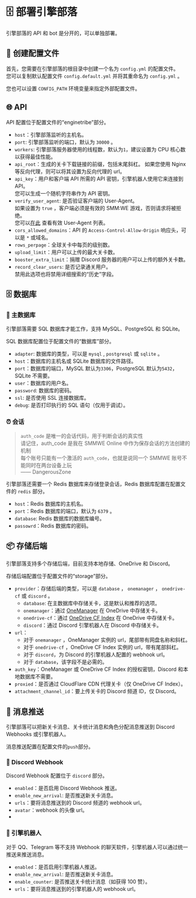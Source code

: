 # 🗄️ 部署引擎部落

引擎部落的 API 和 bot 是分开的，可以单独部署。

## 📑 创建配置文件

首先，您需要在引擎部落的根目录中创建一个名为 `config.yml` 的配置文件。  
您可以复制默认配置文件 `config.default.yml` 并将其重命名为 `config.yml` 。

您也可以设置 `CONFIG_PATH` 环境变量来指定外部配置文件。

## 🌐 API

API 配置位于配置文件的“enginetribe”部分。

- `host`：引擎部落监听的主机名。
- `port`: 引擎部落监听的端口，默认为 `30000` 。
- `workers`: 引擎部落服务器使用的线程数，默认为`1`，建议设置为 CPU 核心数以获得最佳性能。
- `api_root`：生成的关卡下载链接的前缀，包括末尾斜杠。
  如果您使用 Nginx 等反向代理，则可以将其设置为反向代理的 url。
- `api_key`：用户和客户端 API 所需的 API 密钥，引擎机器人使用它来连接到 API。  
  您可以生成一个随机字符串作为 API 密钥。
- `verify_user_agent`: 是否验证客户端的 User-Agent。  
  如果设置为 `true` ，客户端必须是有效的 SMM:WE 游戏，否则请求将被拒绝。  
  您可以[在此](https://github.com/EngineTribe/EngineTribe/blob/main/depends.py#L10) 查看有效 User-Agent 列表。
- `cors_allowed_domains`：API 的 `Access-Control-Allow-Origin` 响应头，可以是 `*` 或域名。
- `rows_perpage`：全球关卡中每页的级别数。
- `upload_limit`：用户可以上传的最大关卡数。
- `booster_extra_limit`：捐赠 Discord 服务器的用户可以上传的额外关卡数。
- `record_clear_users`: 是否记录通关用户。  
  禁用此选项也将禁用详细搜索的“历史”字段。

## 🗄️ 数据库

### 💼 主数据库

引擎部落需要 SQL 数据库才能工作，支持 MySQL、PostgreSQL 和 SQLite。

SQL 数据库配置位于配置文件的“数据库”部分。

- `adapter`: 数据库的类型，可以是 `mysql` , `postgresql` 或 `sqlite` 。
- `host`：数据库的主机名或 SQLite 数据库的文件路径。
- `port`：数据库的端口，MySQL 默认为`3306`，PostgreSQL 默认为`5432`，SQLite 不需要。
- `user`：数据库的用户名。
- `password`: 数据库的密码。
- `ssl`: 是否使用 SSL 连接数据库。
- `debug`: 是否打印执行的 SQL 语句（仅用于调试）。

### ⏰ 会话

> `auth_code` 是唯一的会话代码，用于判断会话的真实性  
> 请记住，auth_code 是我在 SMMWE Online 中作为保存会话的方法创建的机制     
> 每个账号只能有一个激活的 `auth_code`，也就是说同一个 SMMWE 账号不能同时在两台设备上玩  
> —— DangerousZone

引擎部落还需要一个 Redis 数据库来存储登录会话，Redis 数据库配置在配置文件的 `redis` 部分。

- `host`：Redis 数据库的主机名。
- `port`：Redis 数据库的端口，默认为 `6379` 。
- `database`: Redis 数据库的数据库编号。
- `passowrd`：Redis 数据库的密码。

## 📦 存储后端

引擎部落支持多个存储后端，目前支持本地存储、OneDrive 和 Discord。

存储后端配置位于配置文件的“storage”部分。

- `provider`：存储后端的类型，可以是 `database` ， `onemanager` ， `onedrive-cf` 或 `discord` 。
    - `database`: 在主数据库中存储关卡，这是默认和推荐的选项。
    - `onemanager`：通过 [OneManager](https://github.com/qkqpttgf/OneManager-php) 在 OneDrive 中存储关卡。
    - `onedrive-cf`：通过 [OneDrive CF Index](https://github.com/spencerwooo/onedrive-cf-index) 在 OneDrive 中存储关卡。
    - `discord`：通过 Discord 引擎机器人在 Discord 中存储关卡。
- `url`：
    - 对于 `onemanager` ，OneManager 实例的 url，尾部带有网盘名称和斜杠。
    - 对于 `onedrive-cf` ，OneDrive CF Index 实例的 url，带有尾部斜杠。
    - 对于 `discord`，为 Discord 的引擎机器人配置的 webhook url。
    - 对于 `database`，该字段不是必需的。
- `auth_key`：OneManager 或 OneDrive CF Index 的授权密钥，Discord 和本地数据库不需要。
- `proxied`：是否通过 CloudFlare CDN 代理关卡（仅 OneDrive CF Index）。
- `attachment_channel_id`：要上传关卡的 Discord 频道 ID，仅 Discord。

## 💬 消息推送

引擎部落可以把新关卡消息、关卡统计消息和角色分配消息推送到 Discord Webhooks 或引擎机器人。

消息推送配置在配置文件的`push`部分。

### 📨 Discord Webhook

Discord Webhook 配置位于 `discord` 部分。

- `enabled`：是否启用 Discord Webhook 推送。
- `enable_new_arrival`: 是否推送新关卡消息。
- `urls`：要将消息推送到的 Discord 频道的 webhook url。
- `avatar`：webhook 的头像 url。
- 
### 🤖 引擎机器人

对于 QQ、Telegram 等不支持 Webhook 的聊天软件，引擎机器人可以通过统一推送来推送消息。

- `enabled`：是否启用引擎机器人推送。
- `enable_new_arrival`: 是否推送新关卡消息。
- `enable_counter`: 是否推送关卡统计消息（如获得 100 赞）。
- `urls`：要将消息推送到的引擎机器人的 webhook url。

